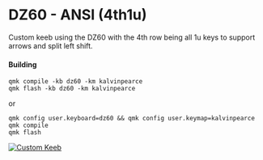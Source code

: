 # DZ60 - ANSI (4th1u)

Custom keeb using the DZ60 with the 4th row being all 1u keys to support arrows
and split left shift.

#### Building

```
qmk compile -kb dz60 -km kalvinpearce
qmk flash -kb dz60 -km kalvinpearce
```
or

```
qmk config user.keyboard=dz60 && qmk config user.keymap=kalvinpearce
qmk compile
qmk flash
```

[![Custom Keeb](https://i.imgur.com/cwkEX7U.png)](http://www.keyboard-layout-editor.com/#/gists/6f010c5c2d6776e1d2cff72b90fc8e18)
